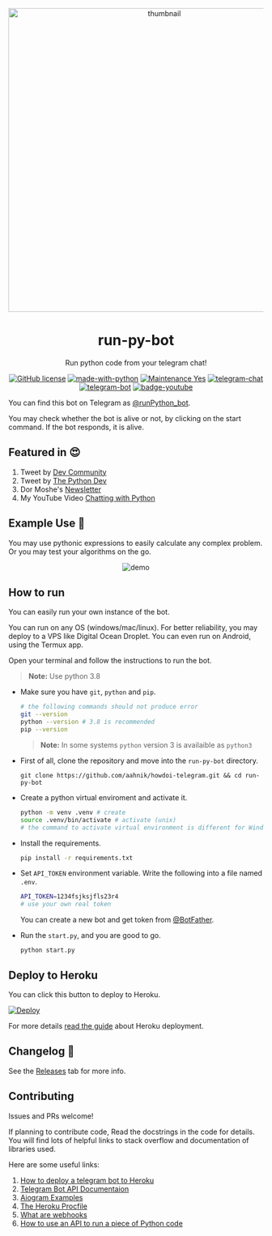 <p align="center">
<img src="docs/images/Chatting%20with%20Python.png" alt="thumbnail" width=600px>
</p>

<h1 align="center"> run-py-bot </h1>

<p align="center">
Run python code from your telegram chat!
</p>

<p align="center"><a href="https://github.com/aahnik/run-py-bot/blob/main/LICENSE"><img src="https://img.shields.io/github/license/aahnik/run-py-bot" alt="GitHub license"></a>
<a href="https://www.python.org/"><img src="https://img.shields.io/badge/Made%20with-Python-1f425f.svg" alt="made-with-python"></a>
<a href="https://gitHub.com/aahnik/REPO/graphs/commit-activity"><img src="https://img.shields.io/badge/Maintained%3F-yes-green.svg" alt="Maintenance Yes"></a>
<a href="https://telegram.me/aahnikdaw"><img src="https://img.shields.io/badge/chat-@aahnikdaw-blue?logo=telegram" alt="telegram-chat"></a>
<a href="https://telegram.me/runPython_bot"><img src="https://img.shields.io/badge/bot-@runPython_bot-orange?logo=telegram" alt="telegram-bot"></a>
<a href="https://youtu.be/nCuQ-7Rw0gM"><img src="https://img.shields.io/youtube/views/nCuQ-7Rw0gM?style=social" alt="badge-youtube"></a></p>



<!-- A simple bot that runs python code. Free and Open Source. For more info visit http://bit.ly/runPython -->


You can find this bot on Telegram as [@runPython_bot](https://telegram.me/runPython_bot).

You may check whether the bot is alive or not, by clicking on the start command. If the bot responds, it is alive.

## Featured in 😍

1. Tweet by [Dev Community](https://twitter.com/ThePracticalDev/status/1325386583537803264)
2. Tweet by [The Python Dev](https://twitter.com/The_Python_DEV/status/1325237102058016768)
3. Dor Moshe's [Newsletter](https://dormoshe.io/newsletters/ag/python/7?utm_source=twitter&utm_campaign=twitter)
4. My YouTube Video [Chatting with Python](https://youtu.be/nCuQ-7Rw0gM)

## Example Use 🔀

You may use pythonic expressions to easily calculate any complex problem. Or you may test your algorithms on the go.

<p align="center">
<img src="docs/images/run_python_bot_v0.1+.gif" alt="demo" >
</p>

## How to run

You can easily run your own instance of the bot.

You can run on any OS (windows/mac/linux). For better reliability, you may deploy to a VPS like Digital Ocean Droplet. You can even run on Android, using the Termux app.

Open your terminal and follow the instructions to run the bot.

> **Note:** Use python 3.8

- Make sure you have `git`, `python` and `pip`.

    ```bash
    # the following commands should not produce error
    git --version
    python --version # 3.8 is recommended
    pip --version
    ```

    > **Note:** In some systems `python` version 3 is availaible as `python3`

- First of all, clone the repository and move into the `run-py-bot` directory.

    ```shell
    git clone https://github.com/aahnik/howdoi-telegram.git && cd run-py-bot
    ```

- Create a python virtual enviroment and activate it.

    ```bash
    python -m venv .venv # create
    source .venv/bin/activate # activate (unix)
    # the command to activate virtual environment is different for Windows, google search
    ```

- Install the requirements.

    ```bash
    pip install -r requirements.txt
    ```

- Set `API_TOKEN` environment variable. Write the following into a file named `.env`.

    ```bash
    API_TOKEN=1234fsjksjfls23r4
    # use your own real token
    ```

    You can create a new bot and get token from [@BotFather](https://telegram.me/BotFather).

- Run the `start.py`, and you are good to go.

    ```shell
    python start.py
    ```

## Deploy to Heroku

You can click this button to deploy to Heroku.

[![Deploy](https://www.herokucdn.com/deploy/button.svg)](https://heroku.com/deploy?template=https://github.com/aahnik/run-py-bot)

For more details [read the guide](https://github.com/aahnik/run-py-bot/issues/18) about Heroku deployment.

## Changelog 🔖

See the [Releases](https://github.com/aahnik/run-py-bot/releases) tab for more info.

## Contributing

Issues and PRs welcome!

If planning to contribute code, Read the docstrings in the code for details. You will find lots of helpful links to stack overflow and documentation of libraries used.

Here are some useful links:

1. [How to deploy a telegram bot to Heroku](https://github.com/aahnik/webhook-aiogram-heroku#webhook-aiogram-heroku)
2. [Telegram Bot API Documentaion](https://core.telegram.org/bots/api)
3. [Aiogram Examples](https://github.com/aiogram/aiogram/tree/dev-2.x/examples)
4. [The Heroku Procfile](https://devcenter.heroku.com/articles/procfile)
5. [What are webhooks](https://www.youtube.com/results?search_query=webhooks)
6. [How to use an API to run a piece of Python code](https://rextester.com/main)

